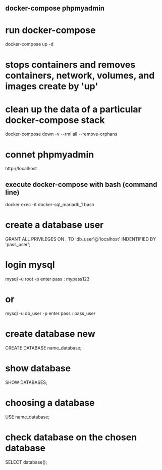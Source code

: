 ## docker-compose phpmyadmin
# run docker-compose 
docker-compose up -d

# stops containers and removes containers, network, volumes, and images create by 'up'
# clean up the data of a particular docker-compose stack
docker-compose down -v --rmi all --remove-orphans

# connet phpmyadmin 
http://localhost

## execute docker-compose with bash (command line)
docker exec -it docker-sql_mariadb_1 bash

# create a database user
GRANT ALL PRIVILEGES ON *.* TO 'db_user'@'localhost' INDENTIFIED BY 'pass_user';

# login mysql
mysql -u root -p
enter pass : mypass123
# or
mysql -u db_user -p
enter pass : pass_user


# create database new
CREATE DATABASE name_database;

# show database
SHOW DATABASES;

# choosing a database
USE name_database;

# check database on the chosen database
SELECT database();

# 